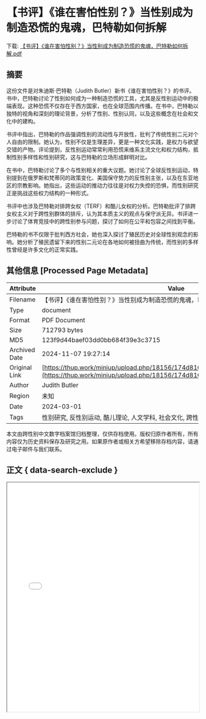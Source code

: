 # 【书评】《谁在害怕性别？》当性别成为制造恐慌的鬼魂，巴特勒如何拆解

<!-- tcd_download_link -->
下载: <a href="【书评】《谁在害怕性别？》当性别成为制造恐慌的鬼魂，巴特勒如何拆解.pdf" download>【书评】《谁在害怕性别？》当性别成为制造恐慌的鬼魂，巴特勒如何拆解.pdf</a>
<!-- tcd_download_link_end -->

## 摘要

<!-- tcd_abstract -->
这份文件是对朱迪斯·巴特勒（Judith Butler）新书《谁在害怕性别？》的书评。书中，巴特勒讨论了性别如何成为一种制造恐慌的工具，尤其是反性别运动中的极端表现。这种恐慌不仅存在于西方国家，也在全球范围内传播。在书中，巴特勒以独特的视角和深刻的理论背景，分析了性别、性别认同，以及这些概念在社会和文化中的建构。

书评中指出，巴特勒的作品强调性别的流动性与开放性，批判了传统性别二元对个人自由的限制。她认为，性别不仅是生理差异，更是一种文化实践，是权力与欲望交错的产物。评论提到，反性别运动常常利用恐慌来维系主流文化和权力结构，抵制性别多样性和性别研究，这与巴特勒的立场形成鲜明对比。

在书中，巴特勒讨论了多个与性别相关的重大议题。她讨论了全球反性别运动，特别提到在俄罗斯和梵蒂冈的政策变化、美国保守势力的反性别主张，以及在东亚地区的宗教影响。她指出，这些运动的推动力往往是对权力失控的恐惧，而性别研究正是挑战这些权力结构的一种形式。

书评中也涉及巴特勒对排跨女权（TERF）和酷儿女权的分析。巴特勒批评了排跨女权主义对于跨性别群体的排斥，认为其本质主义的观点与保守派无异。书评进一步讨论了体育竞技中的跨性别参与问题，探讨了如何在公平和包容之间找到平衡。

巴特勒的书不仅限于批判西方社会，她也深入探讨了殖民历史对全球性别观念的影响。她分析了殖民遗留下来的性别二元论在各地如何被扭曲为传统，而性别的多样性曾经是许多文化的正常实践。

<!-- tcd_abstract_end -->

## 其他信息 [Processed Page Metadata]

| Attribute       | Value                                  |
|-----------------|----------------------------------------|
| Filename        | 【书评】《谁在害怕性别？》当性别成为制造恐慌的鬼魂，巴特勒如何拆解.pdf                             |
| Type            | document                                 |
| Format          | PDF Document                               |
| Size            | 712793 bytes                           |
| MD5             | 123f9d44baef03dd0bb684f39e3c3715                                  |
| Archived Date   | 2024-11-07 19:27:14                             |
| Original Link   | [https://thup.work/miniup/upload.php/18156/174d8164acb7e4d82c60375498160eea.pdf](https://thup.work/miniup/upload.php/18156/174d8164acb7e4d82c60375498160eea.pdf)                         |
| Author          | Judith Butler                               |
| Region          | 未知                               |
| Date            | 2024-03-01                                 |
| Tags            | 性别研究, 反性别运动, 酷儿理论, 人文学科, 社会文化, 跨性别                                 |

本文由跨性别中文数字档案馆归档整理，仅供存档使用。版权归原作者所有，所有内容仅为历史资料保存及研究之用。如果原作者或相关方希望移除存档内容，请通过电子邮件与我们联系。

## 正文 { data-search-exclude }

<!-- tcd_main_text -->
<iframe src="../【书评】《谁在害怕性别？》当性别成为制造恐慌的鬼魂，巴特勒如何拆解.pdf" width="100%" height="600px">
    <p>无法显示PDF，请下载查看。</p>
</iframe>
<!-- tcd_main_text_end -->

